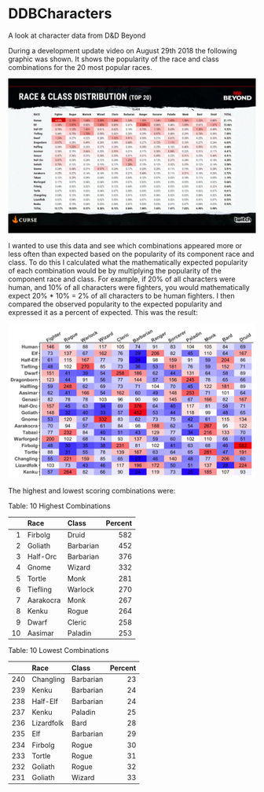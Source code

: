 # DDBCharacters
A look at character data from D&amp;D Beyond


During a development update video on August 29th 2018 the following graphic was shown. It shows the popularity of the race and class combinations for the 20 most popular races.

![DDB screenshot](https://github.com/KyleOfCanada/DDBCharacters/raw/main/data/Screen%20Shot%202018-08-31%20at%2011.05.47%20PM.png)

I wanted to use this data and see which combinations appeared more or less often than expected based on the popularity of its component race and class. To do this I calculated what the mathematically expected popularity of each combination would be by multiplying the popularity of the component race and class. For example, if 20% of all characters were human, and 10% of all characters were fighters, you would mathematically expect 20% * 10% = 2% of all characters to be human fighters. I then compared the observed popularity to the expected popularity and expressed it as a percent of expected. This was the result:


![Scores](https://github.com/KyleOfCanada/DDBCharacters/raw/main/plots/DDB%20uniqueness%20scores.png)

The highest and lowest scoring combinations were:

Table: 10 Highest Combinations

|   |Race      |Class     | Percent|
|--:|:---------|:---------|-------:|
|  1|Firbolg   |Druid     |     582|
|  2|Goliath   |Barbarian |     452|
|  3|Half-Orc  |Barbarian |     376|
|  4|Gnome     |Wizard    |     332|
|  5|Tortle    |Monk      |     281|
|  6|Tiefling  |Warlock   |     270|
|  7|Aarakocra |Monk      |     267|
|  8|Kenku     |Rogue     |     264|
|  9|Dwarf     |Cleric    |     258|
| 10|Aasimar   |Paladin   |     253|

Table: 10 Lowest Combinations

|    |Race       |Class     | Percent|
|---:|:----------|:---------|-------:|
| 240|Changling  |Barbarian |      23|
| 239|Kenku      |Barbarian |      24|
| 238|Half-Elf   |Barbarian |      24|
| 237|Kenku      |Paladin   |      25|
| 236|Lizardfolk |Bard      |      28|
| 235|Elf        |Barbarian |      29|
| 234|Firbolg    |Rogue     |      30|
| 233|Tortle     |Rogue     |      31|
| 232|Goliath    |Rogue     |      32|
| 231|Goliath    |Wizard    |      33|
